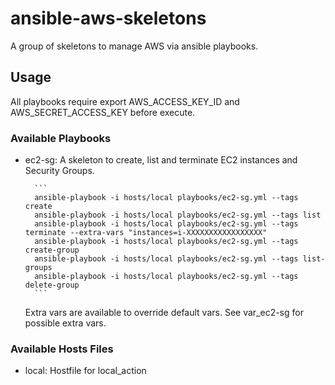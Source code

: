 # ansible-aws-skeletons
A group of skeletons to manage AWS via ansible playbooks.

## Usage

All playbooks require export AWS_ACCESS_KEY_ID and AWS_SECRET_ACCESS_KEY before execute.

### Available Playbooks
* ec2-sg: A skeleton to create, list and terminate EC2 instances and Security Groups.

        ```
        ansible-playbook -i hosts/local playbooks/ec2-sg.yml --tags create
        ansible-playbook -i hosts/local playbooks/ec2-sg.yml --tags list
        ansible-playbook -i hosts/local playbooks/ec2-sg.yml --tags terminate --extra-vars "instances=i-XXXXXXXXXXXXXXXXX"
        ansible-playbook -i hosts/local playbooks/ec2-sg.yml --tags create-group
        ansible-playbook -i hosts/local playbooks/ec2-sg.yml --tags list-groups
        ansible-playbook -i hosts/local playbooks/ec2-sg.yml --tags delete-group
        ```
        
     Extra vars are available to override default vars. See var_ec2-sg for possible extra vars.

### Available Hosts Files
* local: Hostfile for local_action

